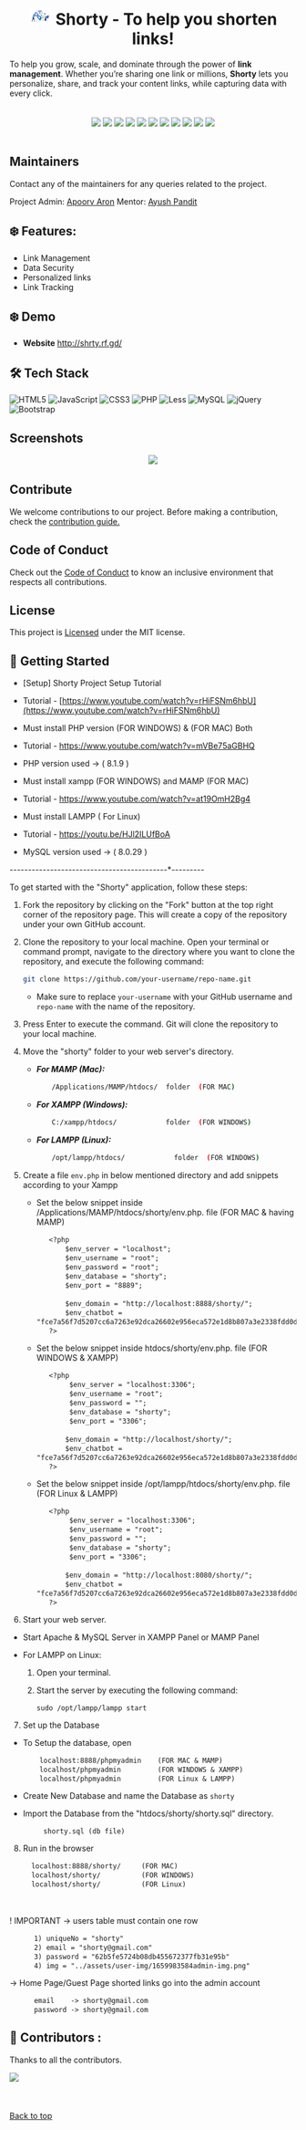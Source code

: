<h1 align = "center">  <img src = "./assets/img/inside-header-logo.webp" height = "30" width = "40">&nbspShorty - To help you shorten links! </h1>
<!-- <hr> -->
<div>
To help you grow, scale, and dominate through the power of <b>link management</b>. Whether you’re sharing one link or millions, <b>Shorty</b> lets you personalize, share, and track your content links, while capturing data with every click.</div>
 </div>
 <br>
<div align="center">
<!--   <img src="https://forthebadge.com/images/badges/built-with-love.svg" />
  <img src="https://forthebadge.com/images/badges/uses-brains.svg" />
  <img src="https://forthebadge.com/images/badges/powered-by-responsibility.svg" /> -->
  <br/>
  <img src="https://img.shields.io/github/repo-size/apoorvaron/Shorty?style=for-the-badge" />
  <img src="https://img.shields.io/github/license/apoorvaron/Shorty?style=for-the-badge" />
  <img src="https://img.shields.io/github/issues-closed-raw/apoorvaron/Shorty?style=for-the-badge" />
  <img src="https://img.shields.io/github/issues/apoorvaron/Shorty?style=for-the-badge" />
  <img src="https://img.shields.io/github/issues-closed/apoorvaron/Shorty?style=for-the-badge" />
  <img src="https://img.shields.io/github/stars/apoorvaron/Shorty?style=for-the-badge" />
  <img src="https://img.shields.io/github/forks/apoorvaron/Shorty?style=for-the-badge" />
  <img src="https://img.shields.io/github/issues-pr/apoorvaron/Shorty?style=for-the-badge" />
  <img src="https://img.shields.io/github/last-commit/apoorvaron/Shorty?style=for-the-badge" />
  <img src="https://img.shields.io/github/contributors/apoorvaron/Shorty?style=for-the-badge" />
  <img src="https://img.shields.io/github/issues-pr-closed-raw/apoorvaron/Shorty?style=for-the-badge" />
  
</div>
<br>

## Maintainers

Contact any of the maintainers for any queries related to the project.

Project Admin:
[Apoorv Aron](https://www.linkedin.com/in/apoorv-aron-742882212/)
Mentor:
[Ayush Pandit](https://www.linkedin.com/in/ayushpanditmoto/)

## :snowflake: Features:

- Link Management
- Data Security
- Personalized links
- Link Tracking

## :snowflake: Demo

- **Website** http://shrty.rf.gd/

## :hammer_and_wrench: Tech Stack

![HTML5](https://img.shields.io/badge/html5-%23E34F26.svg?style=for-the-badge&logo=html5&logoColor=white)
![JavaScript](https://img.shields.io/badge/javascript-%23323330.svg?style=for-the-badge&logo=javascript&logoColor=%23F7DF1E)
![CSS3](https://img.shields.io/badge/css3-%231572B6.svg?style=for-the-badge&logo=css3&logoColor=white)
![PHP](https://img.shields.io/badge/php-%23777BB4.svg?style=for-the-badge&logo=php&logoColor=white)
![Less](https://img.shields.io/badge/less-2B4C80?style=for-the-badge&logo=less&logoColor=white)
![MySQL](https://img.shields.io/badge/mysql-%2300f.svg?style=for-the-badge&logo=mysql&logoColor=white)
![jQuery](https://img.shields.io/badge/jquery-%230769AD.svg?style=for-the-badge&logo=jquery&logoColor=white)
![Bootstrap](https://img.shields.io/badge/bootstrap-%238511FA.svg?style=for-the-badge&logo=bootstrap&logoColor=white)

## Screenshots

<div align = "center">
<img src = "./img/screenshot.gif">
</div>
<div id="top">

## Contribute

We welcome contributions to our project.
Before making a contribution, check the <a href="https://github.com/apoorvaron/Shorty/blob/main/CONTRIBUTING.md">contribution guide.</a>

## Code of Conduct

Check out the <a href="https://github.com/apoorvaron/Shorty/blob/main/CODE_OF_CONDUCT.md">Code of Conduct</a> to know an inclusive environment that respects all contributions.

## License

This project is <a href="https://github.com/apoorvaron/Shorty/blob/main/LICENSE">Licensed</a> under the MIT license.

## 🚀 Getting Started

- [Setup] Shorty Project Setup Tutorial
- Tutorial - [https://www.youtube.com/watch?v=rHiFSNm6hbU](https://www.youtube.com/watch?v=rHiFSNm6hbU)

- Must install PHP version (FOR WINDOWS) & (FOR MAC) Both
- Tutorial - https://www.youtube.com/watch?v=mVBe75aGBHQ
- PHP version used -> ( 8.1.9 )

- Must install xampp (FOR WINDOWS) and MAMP (FOR MAC)
- Tutorial - https://www.youtube.com/watch?v=at19OmH2Bg4

- Must install LAMPP ( For Linux)
- Tutorial - https://youtu.be/HJl2ILUfBoA

- MySQL version used -> ( 8.0.29 )

-------_---------_---------_---------_---------\*---------

To get started with the "Shorty" application, follow these steps:

1.  Fork the repository by clicking on the "Fork" button at the top right corner of the repository page. This will create a copy of the repository under your own GitHub account.

2.  Clone the repository to your local machine. Open your terminal or command prompt, navigate to the directory where you want to clone the repository, and execute the following command:

    ```bash
    git clone https://github.com/your-username/repo-name.git
    ```

    - Make sure to replace `your-username` with your GitHub username and `repo-name` with the name of the repository.

3.  Press Enter to execute the command. Git will clone the repository to your local machine.
4.  Move the "shorty" folder to your web server's directory.

    - _**For MAMP (Mac):**_ <br>

    ```bash
           /Applications/MAMP/htdocs/  folder  (FOR MAC)
    ```

    - _**For XAMPP (Windows):**_ <br>

    ```bash
           C:/xampp/htdocs/            folder  (FOR WINDOWS)
    ```

    - _**For LAMPP (Linux):**_ <br>

    ```bash
           /opt/lampp/htdocs/            folder  (FOR WINDOWS)
    ```

5.  Create a file `env.php` in below mentioned directory and add snippets according to your Xampp

    - Set the below snippet inside /Applications/MAMP/htdocs/shorty/env.php. file (FOR MAC & having MAMP)

             <?php
                 $env_server = "localhost";
                 $env_username = "root";
                 $env_password = "root";
                 $env_database = "shorty";
                 $env_port = "8889";

                 $env_domain = "http://localhost:8888/shorty/";
                 $env_chatbot = "fce7a56f7d5207cc6a7263e92dca26602e956eca572e1d8b807a3e2338fdd0dc/stage";
             ?>

    - Set the below snippet inside htdocs/shorty/env.php. file (FOR WINDOWS & XAMPP)

             <?php
                  $env_server = "localhost:3306";
                  $env_username = "root";
                  $env_password = "";
                  $env_database = "shorty";
                  $env_port = "3306";

                 $env_domain = "http://localhost/shorty/";
                 $env_chatbot = "fce7a56f7d5207cc6a7263e92dca26602e956eca572e1d8b807a3e2338fdd0dc/stage";
             ?>

    - Set the below snippet inside /opt/lampp/htdocs/shorty/env.php. file (FOR Linux & LAMPP)

             <?php
                  $env_server = "localhost:3306";
                  $env_username = "root";
                  $env_password = "";
                  $env_database = "shorty";
                  $env_port = "3306";

                 $env_domain = "http://localhost:8080/shorty/";
                 $env_chatbot = "fce7a56f7d5207cc6a7263e92dca26602e956eca572e1d8b807a3e2338fdd0dc/stage";
             ?>

6.  Start your web server.

- Start Apache & MySQL Server in XAMPP Panel or MAMP Panel
- For LAMPP on Linux:

  1.  Open your terminal.
  2.  Start the server by executing the following command:

          sudo /opt/lampp/lampp start

7. Set up the Database

- To Setup the database, open

          localhost:8888/phpmyadmin    (FOR MAC & MAMP)
          localhost/phpmyadmin         (FOR WINDOWS & XAMPP)
          localhost/phpmyadmin         (FOR Linux & LAMPP)

- Create New Database and name the Database as `shorty`
- Import the Database from the "htdocs/shorty/shorty.sql" directory.

           shorty.sql (db file)

8.  Run in the browser

          localhost:8888/shorty/     (FOR MAC)
          localhost/shorty/          (FOR WINDOWS)
          localhost/shorty/          (FOR Linux)

<br><br>
! IMPORTANT -> users table must contain one row

          1) uniqueNo = "shorty"
          2) email = "shorty@gmail.com"
          3) password = "62b5fe5724b08db455672377fb31e95b"
          4) img = "../assets/user-img/1659983584admin-img.png"

-> Home Page/Guest Page shorted links go into the admin account

          email    -> shorty@gmail.com
          password -> shorty@gmail.com

<!-- ## Contributors ✨

Thanks go to these wonderful people 💪

![Contributors](https://contrib.rocks/image?repo=apoorvaron/Shorty)

 -->


## 🤝 Contributors :

Thanks to all the contributors.

<a href="https://github.com/apoorvaron/Shorty/graphs/contributors"><img src="https://contrib.rocks/image?repo=apoorvaron/Shorty"></a>

</div>

<br><br>
<a href="#top">Back to top</a>
